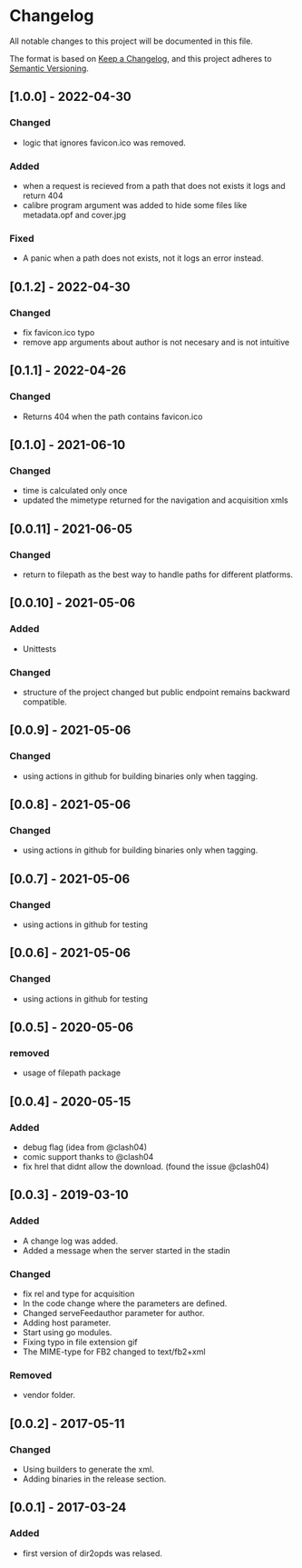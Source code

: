 # Changelog
All notable changes to this project will be documented in this file.

The format is based on [Keep a Changelog](https://keepachangelog.com/en/1.0.0/),
and this project adheres to [Semantic Versioning](https://semver.org/spec/v2.0.0.html).

## [1.0.0] - 2022-04-30
### Changed
- logic that ignores favicon.ico was removed.

### Added
- when a request is recieved from a path that does not exists it logs and return 404
- calibre program argument was added to hide some files like metadata.opf and cover.jpg

### Fixed
- A panic when a path does not exists, not it logs an error instead.

## [0.1.2] - 2022-04-30

### Changed
- fix favicon.ico typo
- remove app arguments about author is not necesary and is not intuitive

## [0.1.1] - 2022-04-26
### Changed
- Returns 404 when the path contains favicon.ico

## [0.1.0] - 2021-06-10
### Changed
- time is calculated only once
- updated the mimetype returned for the navigation and acquisition xmls

## [0.0.11] - 2021-06-05
### Changed
- return to filepath as the best way to handle paths for different platforms.

## [0.0.10] - 2021-05-06
### Added
- Unittests

### Changed
- structure of the project changed but public endpoint remains backward compatible.

## [0.0.9] - 2021-05-06
### Changed
- using actions in github for building binaries only when tagging.

## [0.0.8] - 2021-05-06
### Changed
- using actions in github for building binaries only when tagging.

## [0.0.7] - 2021-05-06
### Changed
- using actions in github for testing

## [0.0.6] - 2021-05-06
### Changed
- using actions in github for testing

## [0.0.5] - 2020-05-06
### removed
- usage of filepath package

## [0.0.4] - 2020-05-15
### Added
- debug flag (idea from @clash04)
- comic support thanks to @clash04
- fix hrel that didnt allow the download. (found the issue @clash04)

## [0.0.3] - 2019-03-10
### Added
- A change log was added.
- Added a message when the server started in the stadin

### Changed
- fix rel and type for acquisition
- In the code change where the parameters are defined.
- Changed serveFeedauthor parameter for author.
- Adding host parameter.
- Start using go modules.
- Fixing typo in file extension gif
- The MIME-type for FB2 changed to text/fb2+xml

### Removed
- vendor folder.


## [0.0.2] - 2017-05-11
### Changed
- Using builders to generate the xml.
- Adding binaries in the release section.

## [0.0.1] - 2017-03-24
### Added
- first version of dir2opds was relased.
